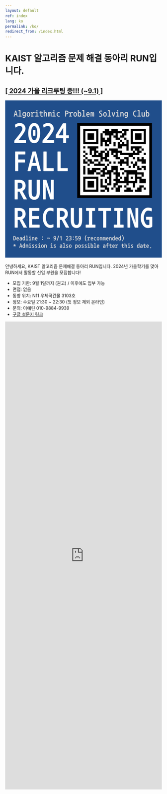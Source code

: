```yaml
---
layout: default
ref: index
lang: ko
permalink: /ko/
redirect_from: /index.html
---
```


# KAIST 알고리즘 문제 해결 동아리 RUN입니다.

## [\[ 2024 가을 리크루팅 중!!! (~9.1) \]](/ko/apply/)
![poster](/apply/2024-fall/2024FallRecruitingPoster.png)

안녕하세요, KAIST 알고리즘 문제해결 동아리 RUN입니다.
2024년 가을학기를 맞아 RUN에서 활동할 신입 부원을 모집합니다!

- 모집 기한: 9월 1일까지 (권고) / 이후에도 입부 가능
- 면접: 없음
- 동방 위치: N11 우체국건물 3103호
- 정모: 수요일 21:30 ~ 22:30 (첫 정모 제외 온라인)
- 문의: 이예린 010-9884-9939
- [구글 설문지 링크](https://forms.gle/Mox8MiqTFAQ2MVTZ9)
<iframe src="https://forms.gle/Mox8MiqTFAQ2MVTZ9" frameborder="0" width="100%" height="1500px"></iframe>